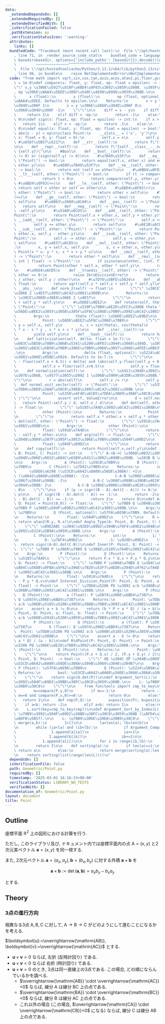 ```yaml
---
data:
  _extendedDependsOn: []
  _extendedRequiredBy: []
  _extendedVerifiedWith: []
  _isVerificationFailed: false
  _pathExtension: py
  _verificationStatusIcon: ':warning:'
  attributes:
    links: []
  bundledCode: "Traceback (most recent call last):\n  File \"/opt/hostedtoolcache/Python/3.13.2/x64/lib/python3.13/site-packages/onlinejudge_verify/documentation/build.py\"\
    , line 71, in _render_source_code_stat\n    bundled_code = language.bundle(stat.path,\
    \ basedir=basedir, options={'include_paths': [basedir]}).decode()\n          \
    \         ~~~~~~~~~~~~~~~^^^^^^^^^^^^^^^^^^^^^^^^^^^^^^^^^^^^^^^^^^^^^^^^^^^^^^^^^^^^^^^^^^\n\
    \  File \"/opt/hostedtoolcache/Python/3.13.2/x64/lib/python3.13/site-packages/onlinejudge_verify/languages/python.py\"\
    , line 96, in bundle\n    raise NotImplementedError\nNotImplementedError\n"
  code: "from math import sqrt,sin,cos,tan,asin,acos,atan2,pi,floor,gcd\n\nepsilon\
    \ = 1e-8\ndef compare(x: float, y: float, ep: float = epsilon) -> int:\n    \"\
    \"\" x,y \u306E\u5927\u5C0F\u6BD4\u8F03\u3092\u3059\u308B. \u305F\u3060\u3057\
    , ep \u306E\u8AA4\u5DEE\u306F\u540C\u4E00\u8996\u3059\u308B.\n\n    Args:\n  \
    \      x (float):\n        y (float):\n        ep (float, optional): \u8A31\u5BB9\
    \u8AA4\u5DEE. Defaults to epsilon.\n\n    Returns:\n        x > y \u306E\u3068\
    \u304D\u306F 1\n        x = y \u306E\u3068\u304D\u306F 0\n        x < y \u306E\
    \u3068\u304D\u306F -1\n    \"\"\"\n\n    diff = x - y\n    if diff > ep:\n   \
    \     return 1\n    elif diff < -ep:\n        return -1\n    else:\n        return\
    \ 0\n\ndef sign(x: float, ep: float = epsilon) -> int:\n    if x > ep:\n     \
    \   return 1\n    elif x < -ep:\n        return -1\n    else:\n        return\
    \ 0\n\ndef equal(x: float, y: float, ep: float = epsilon) -> bool:\n    return\
    \ abs(x - y) < ep\n\nclass Point:\n    __slots__ = ('x', 'y')\n\n    def __init__(self,\
    \ x: float = 0, y: float = 0):\n        self.x = x\n        self.y = y\n\n   \
    \ #\u6587\u5B57\u5217\n    def __str__(self):\n        return f\"({self.x}, {self.y})\"\
    \n\n    def __repr__(self):\n        return f\"{self.__class__.__name__}({self.x},\
    \ {self.y})\"\n\n    #Bool\n    def __bool__(self):\n        return (sign(self.x)\
    \ != 0) or (sign(self.y) != 0)\n\n    #\u7B49\u53F7\n    def __eq__(self, other:\
    \ \"Point\") -> bool:\n        return equal(self.x, other.x) and equal(self.y,\
    \ other.y)\n\n    #\u4E0D\u7B49\u53F7\n    def __ne__(self, other: \"Point\")\
    \ -> bool:\n        return not (self == other)\n\n    #\u6BD4\u8F03(<)\n    def\
    \ __lt__(self, other: \"Point\") -> bool:\n        if (t := compare(self.x, other.x)):\n\
    \            return t < 0\n        return compare(self.y, other.y) < 0\n\n   \
    \ #\u6BD4\u8F03(<=)\n    def __le__(self, other: \"Point\") -> bool:\n       \
    \ return self < other or self == other\n\n    #\u6BD4\u8F03(>)\n    def __gt__(self,\
    \ other: \"Point\") -> bool:\n        return other < self\n\n    #\u6BD4\u8F03\
    (>=)\n    def __ge__(self, other: \"Point\") -> bool:\n        return other <=\
    \ self\n\n    #\u6B63\u3068\u8CA0\n    def __pos__(self) -> \"Point\":\n     \
    \   return self\n\n    def __neg__(self) -> \"Point\":\n        return Point(-self.x,\
    \ -self.y)\n\n    #\u52A0\u6CD5\n    def __add__(self, other: \"Point\") -> \"\
    Point\":\n        return Point(self.x + other.x, self.y + other.y)\n\n    def\
    \ __iadd__(self, other: \"Point\") -> \"Point\":\n        self.x += other.x\n\
    \        self.y += other.y\n        return self\n\n    #\u6E1B\u6CD5\n    def\
    \ __sub__(self, other: \"Point\") -> \"Point\":\n        return Point(self.x -\
    \ other.x, self.y - other.y)\n\n    def __isub__(self, other: \"Point\") -> \"\
    Point\":\n        self.x -= other.x\n        self.y -= other.y\n        return\
    \ self\n\n    #\u4E57\u6CD5\n    def __mul__(self, other: \"Point\") -> \"Point\"\
    :\n        x, y = self.x, self.y\n        u, v = other.x, other.y\n        return\
    \ Point(x * u- y * v, x * v + y * u)\n\n    def __imul__(self, other: \"Point\"\
    ) -> \"Point\":\n        return other * self\n\n    def __rmul__(self, other:\
    \ int | float) -> \"Point\":\n        if isinstance(other, (int, float)):\n  \
    \          return Point(other * self.x, other * self.y)\n        raise NotImplemented\n\
    \n    #\u9664\u6CD5\n    def __truediv__(self, other) -> \"Point\":\n        if\
    \ other == 0:\n            raise ZeroDivisionError\n        return Point(self.x\
    \ / other, self.y / other)\n\n    #\u7D76\u5BFE\u5024\n    def __abs__(self) ->\
    \ float:\n        return sqrt(self.x * self.x + self.y * self.y)\n\n    norm =\
    \ __abs__\n\n    def norm_2(self) -> float:\n        \"\"\" \u30CE\u30EB\u30E0\
    \u306E 2 \u4E57\u3092\u6C42\u3081\u308B\n\n        Returns:\n            float:\
    \ \u30CE\u30EB\u30E0\u306E 2 \u4E57\n        \"\"\"\n        return self.x * self.x\
    \ + self.y * self.y\n\n    #\u56DE\u8EE2\n    def rotate(self, theta: float) ->\
    \ \"Point\":\n        \"\"\" \u539F\u70B9\u4E2D\u5FC3\u306B theta \u3060\u3051\
    \u56DE\u8EE2\u3055\u305B\u305F\u5F8C\u306E\u70B9\u3092\u6C42\u3081\u308B.\n\n\
    \        Args:\n            theta (float): \u56DE\u8EE2\u89D2\n\n        Returns:\n\
    \            Point: \u56DE\u8EE2\u5F8C\u306E\u70B9\n        \"\"\"\n        x,\
    \ y = self.x, self.y\n        s, c = sin(theta), cos(theta)\n        return Point(c\
    \ * x - s * y , s * x + c * y)\n\n    def __iter__(self):\n        yield self.x\n\
    \        yield self.y\n\n    def __hash__(self):\n        return hash((self.x,self.y))\n\
    \n    def latticization(self, delta: float = 1e-7):\n        \"\"\" \u70B9\u304C\
    \u683C\u5B50\u70B9\u306B\u5341\u5206\u8FD1\u3044\u3068\u304D, \u3053\u306E\u70B9\
    \u3092\u683C\u5B50\u70B9\u306E\u70B9\u3068\u3057\u3066\u4FEE\u6B63\u3059\u308B\
    .\n\n        Args:\n            delta (float, optional): \u5224\u65AD\u306E\u305F\
    \u3081\u306E\u95BE\u5024. Defaults to 1e-7.\n        \"\"\"\n\n        if (abs(self.x\
    \ - floor(self.x + 0.5)) < delta) and (abs(self.y-floor(self.y + 0.5)) < delta):\n\
    \            self.x = floor(self.x+0.5)\n            self.y = floor(self.y+0.5)\n\
    \n    def normalization(self):\n        \"\"\" \u5411\u304D\u3092\u305D\u306E\u307E\
    \u307E\u306B, \u9577\u3055\u3092 1 \u306B\u5909\u63DB\u3059\u308B.\n        \"\
    \"\"\n\n        r = abs(self)\n        self.x /= r\n        self.y /= r\n\n  \
    \  def normal_unit_vector(self) -> \"Point\":\n        \"\"\" \u5358\u4F4D\u6CD5\
    \u7DDA\u30D9\u30AF\u30C8\u30EB\u3092\u6C42\u3081\u308B.\n\n        Returns:\n\
    \            Point: \u5358\u4F4D\u6CD5\u7DDA\u30D9\u30AF\u30C8\u30EB\n       \
    \ \"\"\"\n\n        assert self, ValueError\n\n        d = self.norm()\n     \
    \   return Point(-self.y / d, self.x / d)\n\n    def dot(self, other: \"Point\"\
    ) -> float:\n        \"\"\" \u5185\u7A4D\u3092\u6C42\u3081\u308B\n\n        Args:\n\
    \            other (Point):\n\n        Returns:\n            Point: \u5185\u7A4D\
    \n        \"\"\"\n        return self.x * other.x + self.y * other.y\n\n    def\
    \ det(self, other: \"Point\") -> float:\n        \"\"\" \u5916\u7A4D\u3092\u6C42\
    \u3081\u308B\n\n        Args:\n            other (Point):\n\n        Returns:\n\
    \            float: \u5916\u7A4D\n        \"\"\"\n\n        return self.x * other.y\
    \ - self.y * other.x\n\n    def arg(self) -> float:\n        \"\"\" \u539F\u70B9\
    \u304B\u3089\u307F\u305F\u3053\u306E\u70B9\u306E\u504F\u89D2\n\n        Returns:\n\
    \            float: \u504F\u89D2\n        \"\"\"\n\n        return atan2(self.y,self.x)\n\
    \n    def copy(self):\n        return Point(self.x,self.y)\n\ndef iSP(A: Point,\
    \ B: Point, C: Point) -> int:\n    \"\"\" A->B->C \u3068\u9032\u3093\u3060\u3068\
    \u304D\u306E\u9032\u884C\u65B9\u5411\u3092\u898B\u308B. \u203B B \u304C\u4E2D\u5FC3\
    \n\n    Args:\n        A (Point): \u59CB\u70B9\n        B (Point): \u4E2D\u7D99\
    \u70B9\n        C (Point): \u7D42\u70B9\n\n    Returns:\n        int:\n      \
    \      \u5DE6\u6298 (\u53CD\u6642\u8A08\u56DE\u308A): +1\n            \u53F3\u6298\
    \ (\u6642\u8A08\u56DE\u308A): -1\n            C-A-B \u306E\u9806\u306B\u4E26\u3093\
    \u3067\u3044\u308B: -2\n            A-B-C \u306E\u9806\u306B\u4E26\u3093\u3067\
    \u3044\u308B: 2\n            A-C-B \u306E\u9806\u306B\u4E26\u3093\u3067\u3044\u308B\
    : 0\n    \"\"\"\n\n    if (p := sign((B - A).det(C - A))) != 0:\n        return\
    \ p\n\n    if sign((B - A).dot(C - A)) == -1:\n        return -2\n    if sign((A\
    \ - B).dot(C - B)) == -1:\n        return 2\n    return 0\n\ndef Arg(P: Point,\
    \ Q: Point = Point(0,0)) -> float:\n    \"\"\" \u70B9 Q \u304B\u3089\u898B\u305F\
    \u70B9 P \u306E\u504F\u89D2\u3092\u6C42\u3081\u308B.\n\n    Args:\n        P (Point):\
    \ \u70B9\n        Q (Point, optional): \u57FA\u6E96\u70B9. Defaults to Point(0,0).\n\
    \n    Returns:\n        float: \u504F\u89D2\n    \"\"\"\n\n    R = P - Q\n   \
    \ return atan2(R.y, R.x)\n\ndef Angle_Type(A: Point, B: Point, C: Point) -> int:\n\
    \    \"\"\" \u89D2ABC \u304C\u92ED\u89D2\u304B\u76F4\u89D2\u304B\u920D\u89D2\u304B\
    \u3092\u5224\u5B9A\u3059\u308B.\n\n    Args:\n        A (Point):\n        B (Point):\n\
    \        C (Point):\n\n    Returns:\n        int:\n            1: \u92ED\u89D2\
    \n            0: \u76F4\u89D2\n            -1: \u920D\u89D2\n    \"\"\"\n\n  \
    \  return sign((A-B).dot(C-B))\n\ndef Inner(P: Point, Q: Point) -> float:\n  \
    \  \"\"\" \u70B9 P \u3068\u70B9 Q \u306E\u5185\u7A4D\u3092\u6C42\u3081\u308B.\n\
    \n    Args:\n        P (Point):\n        Q (Point):\n\n    Returns:\n        float:\
    \ \u5185\u7A4D\n    \"\"\"\n\n    return P.x * Q.x + P.y * Q.y\n\ndef Det(P: Point,\
    \ Q: Point) -> float:\n    \"\"\" \u70B9 P \u3068\u70B9 Q \u304C\u8CBC\u308B\u5E73\
    \u884C\u56DB\u8FBA\u5F62\u306E\u7B26\u53F7\u4ED8\u304D\u9762\u7A4D (\u5916\u7A4D\
    ) \u3092\u6C42\u3081\u308B.\n\n    Args:\n        P (Point):\n        Q (Point):\n\
    \n    Returns:\n        float: \u5916\u7A4D\n    \"\"\"\n\n    return P.x * Q.y\
    \ - P.y * Q.x\n\ndef Internal_Division_Point(P: Point, Q: Point, a: float, b:\
    \ float) -> Point:\n    \"\"\" \u7DDA\u5206 PQ \u3092 a:b \u306B\u5185\u5206\u3059\
    \u308B\u70B9\u3092\u6C42\u3081\u308B.\n\n    Args:\n        P (Point):\n     \
    \   Q (Point):\n        a (float): P \u5074\u306E\u6BD4\u7387\n        b (float):\
    \ Q \u5074\u306E\u6BD4\u7387\n\n    Returns:\n        Point: \u7DDA\u5206 PQ \u3092\
    \ a:b \u306B\u5185\u5206\u3059\u308B\u70B9\u3092\u6C42\u3081\u308B\n    \"\"\"\
    \n\n    assert a + b != 0\n\n    return (b * P + a * Q) / (a + b)\n\ndef External_Division_Point(P:\
    \ Point, Q: Point, a: float, b: float) -> Point:\n    \"\"\" \u7DDA\u5206 PQ \u3092\
    \ a:b \u306B\u5916\u5206\u3059\u308B\u70B9\u3092\u6C42\u3081\u308B.\n\n    Args:\n\
    \        P (Point):\n        Q (Point):\n        a (float): P \u5074\u306E\u6BD4\
    \u7387\n        b (float): Q \u5074\u306E\u6BD4\u7387\n\n    Returns:\n      \
    \  Point: \u7DDA\u5206 PQ \u3092 a:b \u306B\u5185\u5206\u3059\u308B\u70B9\u3092\
    \u6C42\u3081\u308B\n    \"\"\"\n\n    assert a - b != 0\n    return (-b * P +\
    \ a * Q) / (a - b)\n\ndef MidPoint(P: Point, Q: Point) -> Point:\n    \"\"\" \u7DDA\
    \u5206 PQ \u306E\u4E2D\u70B9\u3092\u6C42\u3081\u308B.\n\n    Args:\n        P\
    \ (Point):\n        Q (Point):\n\n    Returns:\n        Point: \u4E2D\u70B9\n\
    \    \"\"\"\n\n    return Point((P.x + Q.x) / 2, (P.y + Q.y) / 2)\n\ndef Argument_Compare(P:\
    \ Point, Q: Point)  -> bool:\n    \"\"\" OQ \u304C OP \u304B\u3089\u307F\u3066\
    \u53CD\u6642\u8A08\u56DE\u308A\u304B\u3069\u3046\u304B?\n\n    Args:\n       \
    \ P (Point): \u57FA\u6E96\u70B9\n        Q (Point): \u5224\u5B9A\u70B9\n\n   \
    \ Returns:\n        bool: \u53CD\u6642\u8A08\u56DE\u308A\u306A\u3089\u3070 True\n\
    \    \"\"\"\n    return sign(Q.det(P))\n\ndef Argument_Sort(L):\n    \"\"\" \u70B9\
    \u3092\u504F\u89D2\u30BD\u30FC\u30C8\u3059\u308B.\n\n    L: \u70B9\u306E\u30EA\
    \u30B9\u30C8\n    \"\"\"\n\n    from functools import cmp_to_key\n\n    def position(P):\n\
    \        m=compare(P.y,0)\n        if m==-1:\n            return -1\n        elif\
    \ m==0 and compare(P.x,0)>=0:\n            return 0\n        else:\n         \
    \   return 1\n\n    def cmp(P,Q):\n        a=position(P); b=position(Q)\n    \
    \    if a<b: return -1\n        elif a>b: return 1\n        else:return -compare(P.det(Q),0)\n\
    \n    L.sort(key=cmp_to_key(cmp))\n\ndef Argument_Sort_by_Index(L):\n    \"\"\"\
    \ \u70B9\u3092\u504F\u89D2\u30BD\u30FC\u30C8\u3059\u308B (\u8FD4\u308A\u5024\u306F\
    \u6DFB\u5B57).\n\n    L: \u70B9\u306E\u30EA\u30B9\u30C8\n    \"\"\"\n\n    def\
    \ merge(a,b):\n        I=[]\n\n        la=len(a); lb=len(b)\n        ia=0; ib=0\n\
    \n        while (ia<la) and (ib<lb):\n            if Argument_Compare(L[a[ia]],L[b[ib]])<=0:\n\
    \                I.append(a[ia])\n                ia+=1\n            else:\n \
    \               I.append(b[ib])\n                ib+=1\n\n        for i in range(ia,la):\n\
    \            I.append(a[i])\n\n        for i in range(ib,lb):\n            I.append(b[i])\n\
    \n        return I\n\n    def sorting(a):\n        if len(a)==1:\n           \
    \ return a\n        else:\n            return merge(sorting(a[:len(a)//2]),sorting(a[len(a)//2:]))\n\
    \n    return sorting(list(range(len(L))))\n"
  dependsOn: []
  isVerificationFile: false
  path: Geometric/Point.py
  requiredBy: []
  timestamp: '2025-03-01 16:16:33+09:00'
  verificationStatus: LIBRARY_NO_TESTS
  verifiedWith: []
documentation_of: Geometric/Point.py
layout: document
title: Point
---
```


## Outline

座標平面 $\mathbb{R}^2$ 上の図形における計算を行う.

ただし, このライブラリ及び, ドキュメント内では座標平面内の点 $\mathrm{A}=(x,y)$ と2次元実ベクトル $\boldsymbol{a}=(x,y)$ を同一視する.

また, 2次元ベクトル $\boldsymbol{a}=(a_x, a_y), \boldsymbol{b}=(b_x, b_y)$ に対する外積 $\boldsymbol{a} \times \boldsymbol{b}$ を

$$\boldsymbol{a} \times \boldsymbol{b}:=\det (\boldsymbol{a}, \boldsymbol{b})=a_x b_y-b_x a_y$$

とする.

## Theory

### 3点の進行方向

相異なる3点 $\mathrm{A}, \mathrm{B}, \mathrm{C}$ に対して, $\mathrm{A} \to \mathrm{B} \to \mathrm{C}$ がどのようにして進むことになるかを考える.

$\boldsymbol{u}:=\overrightarrow{\mathrm{AB}}, \boldsymbol{v}:=\overrightarrow{\mathrm{AC}}$ とする.

- $\boldsymbol{u} \times \boldsymbol{v}>0$ ならば, 左折 (反時計回り) である.
- $\boldsymbol{u} \times \boldsymbol{v}<0$ ならば 右折 (時計回り) である.
- $\boldsymbol{u} \times \boldsymbol{v}=0$ のとき, 3点は同一直線上の3点である. この場合, どの順にならんでいるかを調べる.
  - $\overrightarrow{\mathrm{AB}} \cdot \overrightarrow{\mathrm{AC}}<0$ ならば, 線分 $\mathrm{A}$ は線分 $\mathrm{BC}$ 上の点である.
  - $\overrightarrow{\mathrm{BA}} \cdot \overrightarrow{\mathrm{BC}}<0$ ならば, 線分 $\mathrm{B}$ は線分 $\mathrm{AC}$ 上の点である.
  - これ以外の場合 (この場合, $\overrightarrow{\mathrm{CA}} \cdot \overrightarrow{\mathrm{CB}}<0$ になる) ならば, 線分 $\mathrm{C}$ は線分 $\mathrm{AB}$ 上の点である.

